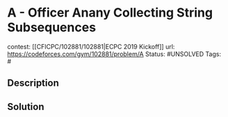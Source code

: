 # A - Officer Anany Collecting String Subsequences

contest: [[CFICPC/102881/102881|ECPC 2019 Kickoff]]
url: https://codeforces.com/gym/102881/problem/A
Status: #UNSOLVED
Tags: #

## Description

## Solution

